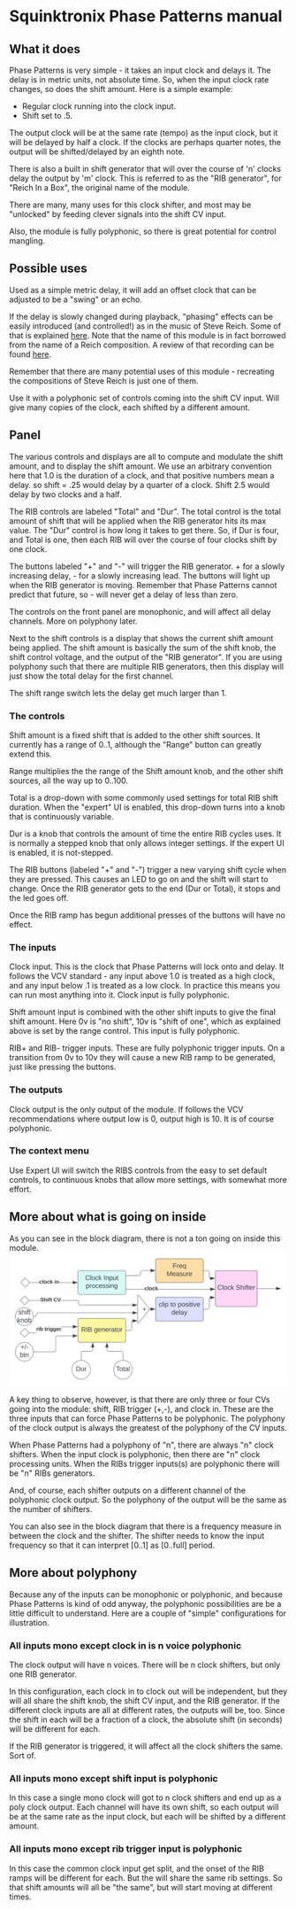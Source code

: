 # Squinktronix Phase Patterns manual

## What it does

Phase Patterns is very simple - it takes an input clock and delays it. The delay is in metric units, not absolute time. So, when the input clock rate changes, so does the shift amount. Here is a simple example:

* Regular clock running into the clock input.
* Shift set to .5.

The output clock will be at the same rate (tempo) as the input clock, but it will be delayed by half a clock. If the clocks are perhaps quarter notes, the output will be shifted/delayed by an eighth note.

There is also a built in shift generator that will over the course of 'n' clocks delay the output by 'm' clock. This is referred to as the "RIB generator", for "Reich In a Box", the original name of the module.

There are many, many uses for this clock shifter, and most may be "unlocked" by feeding clever signals into the shift CV input.

Also, the module is fully polyphonic, so there is great potential for control mangling.

## Possible uses

Used as a simple metric delay, it will add an offset clock that can be adjusted to be a "swing" or an echo.

If the delay is slowly changed during playback, "phasing" effects can be easily introduced (and controlled!) as in the music of Steve Reich. Some of that is explained [here](https://en.wikipedia.org/wiki/Piano_Phase). Note that the name of this module is in fact borrowed from the name of a Reich composition. A review of that recording can be found [here](https://pitchfork.com/reviews/albums/21584-four-organs-phase-patterns/).

Remember that there are many potential uses of this module - recreating the compositions of Steve Reich is just one of them.

Use it with a polyphonic set of controls coming into the shift CV input. Will give many copies of the clock, each shifted by a different amount.

## Panel

The various controls and displays are all to compute and modulate the shift amount, and to display the shift amount. We use an arbitrary convention here that 1.0 is the duration of a clock, and that positive numbers mean a delay. so shift = .25 would delay by a quarter of a clock. Shift 2.5 would delay by two clocks and a half.

The RIB controls are labeled "Total" and "Dur". The total control is the total amount of shift that will be applied when the RIB generator hits its max value. The "Dur" control is how long it takes to get there. So, if Dur is four, and Total is one, then each RIB will over the course of four clocks shift by one clock.

The buttons labeled "+" and "-" will trigger the RIB generator. + for a slowly increasing delay, - for a slowly increasing lead. The buttons will light up when the RIB generator is moving. Remember that Phase Patterns cannot predict that future, so - will never get a delay of less than zero.

The controls on the front panel are monophonic, and will affect all delay channels. More on polyphony later.

Next to the shift controls is a display that shows the current shift amount being applied. The shift amount is basically the sum of the shift knob, the shift control voltage, and the output of the "RIB generator". If you are using polyphony such that there are multiple RIB generators, then this display will just show the total delay for the first channel.

The shift range switch lets the delay get much larger than 1.

### The controls

Shift amount is a fixed shift that is added to the other shift sources. It currently has a range of 0..1, although the "Range" button can greatly extend this.

Range multiplies the the range of the Shift amount knob, and the other shift sources, all the way up to 0..100.

Total is a drop-down with some commonly used settings for total RIB shift duration. When the "expert" UI is enabled, this drop-down turns into a knob that is continuously variable.

Dur is a knob that controls the amount of time the entire RIB cycles uses. It is normally a stepped knob that only allows integer settings. If the expert UI is enabled, it is not-stepped.

The RIB buttons (labeled "+" and "-") trigger a new varying shift cycle when they are pressed. This causes an LED to go on and the shift will start to change. Once the RIB generator gets to the end (Dur or Total), it stops and the led goes off.

Once the RIB ramp has begun additional presses of the buttons will have no effect.

### The inputs

Clock input. This is the clock that Phase Patterns will lock onto and delay. It follows the VCV standard - any input above 1.0 is treated as a high clock, and any input below .1 is treated as a low clock. In practice this means you can run most anything into it. Clock input is fully polyphonic.

Shift amount input is combined with the other shift inputs to give the final shift amount. Here 0v is "no shift", 10v is "shift of one", which as explained above is set by the range control. This input is fully polyphonic.

RIB+ and RIB- trigger inputs. These are fully polyphonic trigger inputs. On a transition from 0v to 10v they will cause a new RIB ramp to be generated, just like pressing the buttons.

### The outputs

Clock output is the only output of the module. If follows the VCV recommendations where output low is 0, output high is 10. It is of course polyphonic.

### The context menu

Use Expert UI will switch the RIBS controls from the easy to set default controls, to continuous knobs that allow more settings, with somewhat more effort.

## More about what is going on inside

As you can see in the block diagram, there is not a ton going on inside this module.
![Phase Patterns block diagram](./phase-block.svg)

A key thing to observe, however, is that there are only three or four CVs going into the module: shift, RIB trigger (+,-), and clock in. These are the three inputs that can force Phase Patterns to be polyphonic. The polyphony of the clock output is always the greatest of the polyphony of the CV inputs.

When Phase Patterns had a polyphony of "n", there are always "n" clock shifters. When the input clock is polyphonic, then there are "n" clock processing units. When the RIBs trigger inputs(s) are polyphonic there will be "n" RIBs generators.

And, of course, each shifter outputs on a different channel of the polyphonic clock output. So the polyphony of the output will be the same as the number of shifters.

You can also see in the block diagram that there is a frequency measure in between the clock and the shifter. The shifter needs to know the input frequency so that it can interpret [0..1] as [0..full] period.

## More about polyphony

Because any of the inputs can be monophonic or polyphonic, and because Phase Patterns is kind of odd anyway, the polyphonic possibilities are be a little difficult to understand. Here are a couple of "simple" configurations for illustration.

### All inputs mono except clock in is n voice polyphonic

The clock output will have n voices. There will be n clock shifters, but only one RIB generator.

In this configuration, each clock in to clock out will be independent, but they will all share the shift knob, the shift CV input, and the RIB generator.  If the different clock inputs are all at different rates, the outputs will be, too. Since the shift in each will be a fraction of a clock, the absolute shift (in seconds) will be different for each.

If the RIB generator is triggered, it will affect all the clock shifters the same. Sort of.

### All inputs mono except shift input is polyphonic

In this case a single mono clock will got to n clock shifters and end up as a poly clock output. Each channel will have its own shift, so each output will be at the same rate as the input clock, but each will be shifted by a different amount.

### All inputs mono except rib trigger input is polyphonic

In this case the common clock input get split, and the onset of the RIB ramps will be different for each. But the will share the same rib settings. So that shift amounts will all be "the same", but will start moving at different times.
